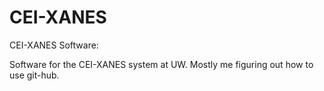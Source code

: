 # CEI-XANES
CEI-XANES Software:

Software for the CEI-XANES system at UW. Mostly me figuring out how to use git-hub.
